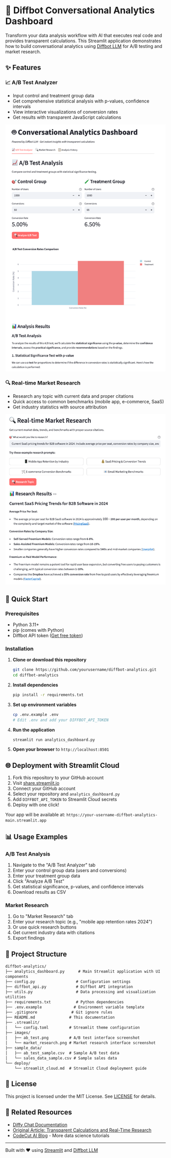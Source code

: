 # 🤖 Diffbot Conversational Analytics Dashboard

Transform your data analysis workflow with AI that executes real code and provides transparent calculations. This Streamlit application demonstrates how to build conversational analytics using [Diffbot LLM](https://diffy.chat/) for A/B testing and market research.

## ✨ Features

### 📈 A/B Test Analyzer
- Input control and treatment group data
- Get comprehensive statistical analysis with p-values, confidence intervals
- View interactive visualizations of conversion rates
- Get results with transparent JavaScript calculations

![A/B Test Analyzer](images/ab_test.png)

### 🔍 Real-time Market Research  
- Research any topic with current data and proper citations
- Quick access to common benchmarks (mobile app, e-commerce, SaaS)
- Get industry statistics with source attribution

![Market Research](images/market_research.png)


## 🚀 Quick Start

### Prerequisites
- Python 3.11+
- pip (comes with Python)
- Diffbot API token ([Get free token](https://app.diffbot.com/get-started))

### Installation

1. **Clone or download this repository**
   ```bash
   git clone https://github.com/yourusername/diffbot-analytics.git
   cd diffbot-analytics
   ```

2. **Install dependencies**
   ```bash
   pip install -r requirements.txt
   ```

3. **Set up environment variables**
   ```bash
   cp .env.example .env
   # Edit .env and add your DIFFBOT_API_TOKEN
   ```

4. **Run the application**
   ```bash
   streamlit run analytics_dashboard.py
   ```

5. **Open your browser** to `http://localhost:8501`

## 🌐 Deployment with Streamlit Cloud

1. Fork this repository to your GitHub account
2. Visit [share.streamlit.io](https://share.streamlit.io)
3. Connect your GitHub account
4. Select your repository and `analytics_dashboard.py`
5. Add `DIFFBOT_API_TOKEN` to Streamlit Cloud secrets
6. Deploy with one click!

Your app will be available at: `https://your-username-diffbot-analytics-main.streamlit.app`

## 📊 Usage Examples

### A/B Test Analysis
1. Navigate to the "A/B Test Analyzer" tab
2. Enter your control group data (users and conversions)
3. Enter your treatment group data
4. Click "Analyze A/B Test"
5. Get statistical significance, p-values, and confidence intervals
6. Download results as CSV

### Market Research
1. Go to "Market Research" tab
2. Enter your research topic (e.g., "mobile app retention rates 2024")
3. Or use quick research buttons
4. Get current industry data with citations
5. Export findings


## 📁 Project Structure

```
diffbot-analytics/
├── analytics_dashboard.py      # Main Streamlit application with UI components
├── config.py                  # Configuration settings
├── diffbot_api.py             # Diffbot API integration
├── utils.py                   # Data processing and visualization utilities
├── requirements.txt           # Python dependencies
├── .env.example              # Environment variable template
├── .gitignore               # Git ignore rules
├── README.md               # This documentation
├── .streamlit/
│   └── config.toml         # Streamlit theme configuration
├── images/
│   ├── ab_test.png         # A/B test interface screenshot
│   └── market_research.png # Market research interface screenshot
├── sample_data/
│   ├── ab_test_sample.csv  # Sample A/B test data
│   └── sales_data_sample.csv # Sample sales data
└── deploy/
    └── streamlit_cloud.md  # Streamlit Cloud deployment guide
```


## 📄 License

This project is licensed under the MIT License. See [LICENSE](LICENSE) for details.

## 🔗 Related Resources

- [Diffy Chat Documentation](https://diffy.chat/)
- [Original Article: Transparent Calculations and Real-Time Research](https://codecut.ai/conversational-ai-code-execution-data-analysis/)
- [CodeCut AI Blog](https://codecut.ai/) - More data science tutorials

---

Built with ❤️ using [Streamlit](https://streamlit.io/) and [Diffbot LLM](https://diffy.chat/)